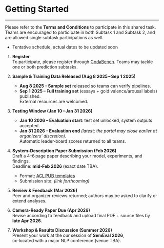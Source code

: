 # Getting Started
---

Please refer to the **Terms and Conditions** to participate in this shared task.
Teams are encouraged to participate in both Subtask 1 and Subtask 2, and are allowed single subtask participations as well.

* Tentative schedule, actual dates to be updated soon
1. **Register**  
   To participate, please register through  [CodaBench](https://www.codabench.org/competitions/9963/#/participate-tab). 
   Teams may tackle one or both prediction subtasks.

2. **Sample & Training Data Released (Aug 8 2025 – Sep 1 2025)**  
   * **Aug 8 2025 – Sample set** released so teams can verify pipelines.  
   * **Sep 1 2025 – Full training set** (essays + gold valence/arousal labels) published.  
     External resources are welcomed.

3. **Testing Window (Jan 10 – Jan 31 2026)**  
   * **Jan 10 2026 – Evaluation start**: test set unlocked, system outputs accepted.  
   * **Jan 31 2026 – Evaluation end** *(latest; the portal may close earlier at organizers’ discretion).*  
   Automatic leader‑board scores returned to all teams.

4. **System‑Description Paper Submission (Feb 2026)**  
   Draft a 4–6 page paper describing your model, experiments, and findings.  
   Deadline: **mid‑Feb 2026** (exact date TBA).  
   - Format: [ACL PUB templates](https://acl-org.github.io/ACLPUB/formatting.html)  
   - Submission site: *(link forthcoming)*

5. **Review & Feedback (Mar 2026)**  
   Peer and organizer reviews returned; authors may be asked to clarify or extend analyses.

6. **Camera‑Ready Paper Due (Apr 2026)**  
   Revise according to feedback and upload final PDF + source files by **late Apr 2026**.

7. **Workshop & Results Discussion (Summer 2026)**  
   Present your work at the our session of **SemEval 2026**,  
   co‑located with a major NLP conference (venue TBA).